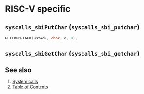 # RISC-V specific

## `syscalls_sbiPutChar` (`syscalls_sbi_putchar`)

````C
GETFROMSTACK(ustack, char, c, 0);
````

## `syscalls_sbiGetChar` (`syscalls_sbi_getchar`)

## See also

1. [System calls](index.md)
2. [Table of Contents](../../index.md)
